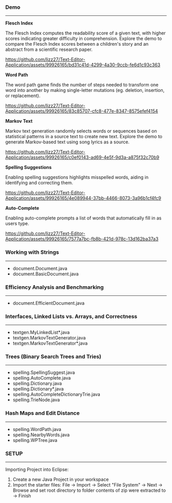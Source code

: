 ### Demo
---
**Flesch Index**

The Flesch Index computes the readability score of a given text, with higher scores indicating greater difficulty in comprehension. Explore the demo to compare the Flesch Index scores between a children's story and an abstract from a scientific research paper.

https://github.com/lizz27/Text-Editor-Application/assets/99926165/bd31c41d-4299-4a30-9ccb-fe6d1c93c363

**Word Path**

The word path game finds the number of steps needed to transform one word into another by making single-letter mutations (eg. deletion, insertion, or replacement).

https://github.com/lizz27/Text-Editor-Application/assets/99926165/83c85707-cfc8-477e-8347-8575efef4154

**Markov Text**

Markov text generation randomly selects words or sequences based on statistical patterns in a source text to create new text. Explore the demo to generate Markov-based text using song lyrics as a source.

https://github.com/lizz27/Text-Editor-Application/assets/99926165/c0ef0143-ad69-4e5f-9d3a-a875f32c70b9

**Spelling Suggestions**

Enabling spelling suggestions highlights misspelled words, aiding in identifying and correcting them.

https://github.com/lizz27/Text-Editor-Application/assets/99926165/4e089944-37bb-4466-8073-3a96b1cf4fc9

**Auto-Complete**

Enabling auto-complete prompts a list of words that automatically fill in as users type.

https://github.com/lizz27/Text-Editor-Application/assets/99926165/7577a7bc-fb8b-421d-978c-13d162ba37a3


### Working with Strings
---
+ document.Document.java
+ document.BasicDocument.java


### Efficiency Analysis and Benchmarking
---
+ document.EfficientDocument.java


### Interfaces, Linked Lists vs. Arrays, and Correctness
---
+ textgen.MyLinkedList*.java
+ textgen.MarkovTextGenerator.java
+ textgen.MarkovTextGenerator*.java


### Trees (Binary Search Trees and Tries)
---
+ spelling.SpellingSuggest.java
+ spelling.AutoComplete.java
+ spelling.Dictionary.java
+ spelling.Dictionary*.java
+ spelling.AutoCompleteDictionaryTrie.java
+ spelling.TrieNode.java


### Hash Maps and Edit Distance
---
+ spelling.WordPath.java
+ spelling.NearbyWords.java
+ spelling.WPTree.java


### SETUP
---
Importing Project into Eclipse:

1. Create a new Java Project in your workspace
2. Import the starter files:
   File -> Import -> Select "File System" -> Next -> Browse and set
   root directory to folder contents of zip were extracted to -> Finish
